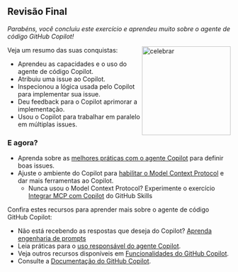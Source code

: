 ## Revisão Final

_Parabéns, você concluiu este exercício e aprendeu muito sobre o agente de código GitHub Copilot!_

<img src="https://octodex.github.com/images/jetpacktocat.png" alt=celebrar width=200 align=right>

Veja um resumo das suas conquistas:

- Aprendeu as capacidades e o uso do agente de código Copilot.
- Atribuiu uma issue ao Copilot.
- Inspecionou a lógica usada pelo Copilot para implementar sua issue.
- Deu feedback para o Copilot aprimorar a implementação.
- Usou o Copilot para trabalhar em paralelo em múltiplas issues.

### E agora?

- Aprenda sobre as [melhores práticas com o agente Copilot](https://docs.github.com/en/enterprise-cloud@latest/early-access/copilot/coding-agent/best-practices-for-using-copilot-coding-agent) para definir boas issues.
- Ajuste o ambiente do Copilot para [habilitar o Model Context Protocol](https://docs.github.com/en/enterprise-cloud@latest/early-access/copilot/coding-agent/extending-copilot-coding-agent-with-model-context-protocol) e dar mais ferramentas ao Copilot.
  - Nunca usou o Model Context Protocol? Experimente o exercício [Integrar MCP com Copilot](https://github.com/skills/integrate-mcp-with-copilot) do GitHub Skills

Confira estes recursos para aprender mais sobre o agente de código GitHub Copilot:

- Não está recebendo as respostas que deseja do Copilot? [Aprenda engenharia de prompts](https://docs.github.com/en/copilot/using-github-copilot/copilot-chat/prompt-engineering-for-copilot-chat)
- Leia práticas para o [uso responsável do agente Copilot](https://docs.github.com/en/enterprise-cloud@latest/early-access/copilot/coding-agent/responsible-use-of-copilot-coding-agent).
- Veja outros recursos disponíveis em [Funcionalidades do GitHub Copilot](https://docs.github.com/en/copilot/about-github-copilot/github-copilot-features).
- Consulte a [Documentação do GitHub Copilot](https://docs.github.com/en/copilot).
